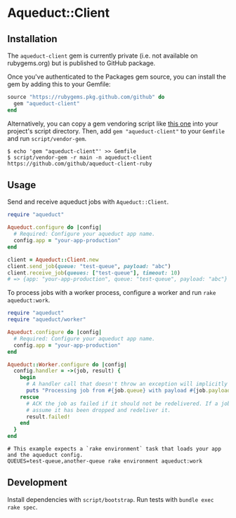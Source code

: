# Aqueduct::Client

## Installation

The `aqueduct-client` gem is currently private (i.e. not available on rubygems.org) but is published to GitHub package.

Once you've authenticated to the Packages gem source, you can install the gem by adding this to your Gemfile:

```rb
source "https://rubygems.pkg.github.com/github" do
  gem "aqueduct-client"
end
```

Alternatively, you can copy a gem vendoring script like [this one](https://github.com/github/github/blob/master/script/vendor-gem) into your project's script directory. Then, add `gem "aqueduct-client"` to your `Gemfile` and run `script/vendor-gem`.

```
$ echo 'gem "aqueduct-client"' >> Gemfile
$ script/vendor-gem -r main -n aqueduct-client https://github.com/github/aqueduct-client-ruby
```

## Usage

Send and receive aqueduct jobs with `Aqueduct::Client`.

```Ruby
require "aqueduct"

Aqueduct.configure do |config|
  # Required: Configure your aqueduct app name.
  config.app = "your-app-production"
end

client = Aqueduct::Client.new
client.send_job(queue: "test-queue", payload: "abc")
client.receive_job(queues: ["test-queue"], timeout: 10)
# => {app: "your-app-production", queue: "test-queue", payload: "abc"}
```

To process jobs with a worker process, configure a worker and run `rake aqueduct:work`.

```Ruby
require "aqueduct"
require "aqueduct/worker"

Aqueduct.configure do |config|
  # Required: Configure your aqueduct app name.
  config.app = "your-app-production"
end

Aqueduct::Worker.configure do |config|
  config.handler = ->(job, result) {
    begin
      # A handler call that doesn't throw an exception will implicitly ACK the job when complete.
      puts "Processing job from #{job.queue} with payload #{job.payload}"
    rescue
      # ACK the job as failed if it should not be redelivered. If a job is not ACKed, aqueduct will
      # assume it has been dropped and redeliver it.
      result.failed!
    end
  }
end
```

```
# This example expects a `rake environment` task that loads your app and the aqueduct config.
QUEUES=test-queue,another-queue rake environment aqueduct:work
```

## Development

Install dependencies with `script/bootstrap`. Run tests with `bundle exec rake spec`.
